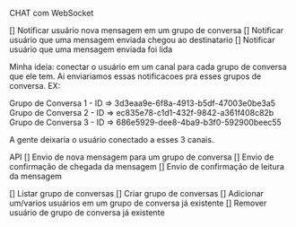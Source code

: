 CHAT com WebSocket

[] Notificar usuário nova mensagem em um grupo de conversa
[] Notificar usuário que uma mensagem enviada chegou ao destinatario
[] Notificar usuário que uma mensagem enviada foi lida

Minha ideia: conectar o usuário em um canal para cada grupo de conversa que ele tem. Ai enviariamos essas notificacoes pra esses grupos de conversa.
EX: 

Grupo de Conversa 1 - ID => 3d3eaa9e-6f8a-4913-b5df-47003e0be3a5
Grupo de Conversa 2 - ID => ec835e78-c1d1-432f-9842-a361f408c82b
Grupo de Conversa 3 - ID => 686e5929-dee8-4ba9-b3f0-592900beec55

A gente deixaria o usuário conectado a esses 3 canais.


API
[] Envio de nova mensagem para um grupo de conversa
[] Envio de confirmação de chegada da mensagem
[] Envio de confirmação de leitura da mensagem

[] Listar grupo de conversas
[] Criar grupo de conversas
[] Adicionar um/varios usuários em um grupo de conversa já existente
[] Remover usuário de grupo de conversa já existente